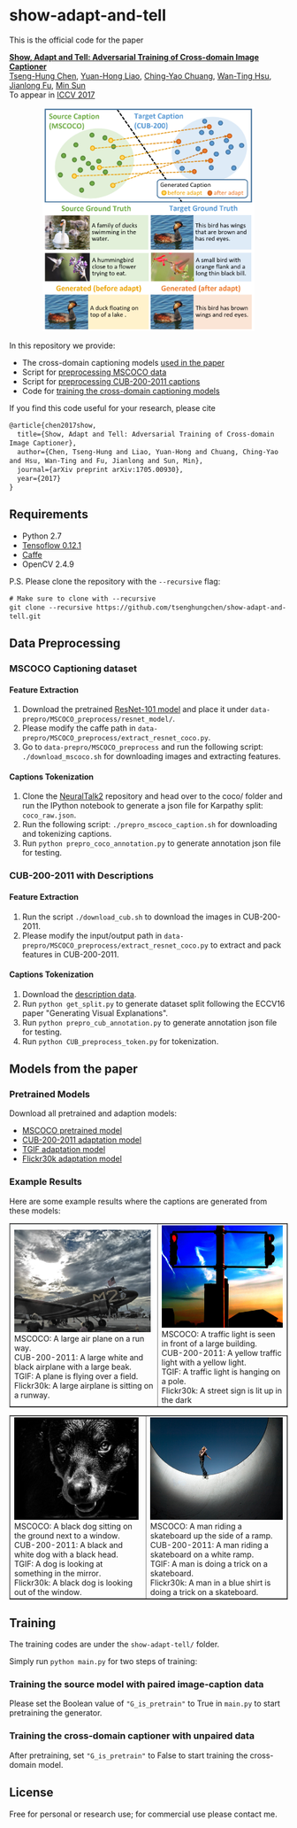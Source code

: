 # show-adapt-and-tell

This is the official code for the paper

**[Show, Adapt and Tell: Adversarial Training of Cross-domain Image Captioner](https://arxiv.org/pdf/1705.00930.pdf)**
<br>
[Tseng-Hung Chen](https://tsenghungchen.github.io/),
[Yuan-Hong Liao](https://andrewliao11.github.io/),
[Ching-Yao Chuang](http://jameschuanggg.github.io/),
[Wan-Ting Hsu](https://hsuwanting.github.io/),
[Jianlong Fu](https://www.microsoft.com/en-us/research/people/jianf/),
[Min Sun](http://aliensunmin.github.io/)
<br>
To appear in [ICCV 2017](http://iccv2017.thecvf.com/)


<div align='center'>
  <img src='images/teaser.png' height="405px">
</div>

In this repository we provide:

- The cross-domain captioning models [used in the paper](#models-from-the-paper)
- Script for [preprocessing MSCOCO data](#mscoco-captioning-dataset)
- Script for [preprocessing CUB-200-2011 captions](#cub-200-2011-with-descriptions)
- Code for [training the cross-domain captioning models](#training)


If you find this code useful for your research, please cite

```
@article{chen2017show,
  title={Show, Adapt and Tell: Adversarial Training of Cross-domain Image Captioner},
  author={Chen, Tseng-Hung and Liao, Yuan-Hong and Chuang, Ching-Yao and Hsu, Wan-Ting and Fu, Jianlong and Sun, Min},
  journal={arXiv preprint arXiv:1705.00930},
  year={2017}
}
```

## Requirements

- Python 2.7
- [Tensoflow 0.12.1](https://www.tensorflow.org/versions/r0.12/get_started/os_setup)
- [Caffe](https://github.com/BVLC/caffe)
- OpenCV 2.4.9

P.S. Please clone the repository with the `--recursive` flag:

  ```Shell
  # Make sure to clone with --recursive
  git clone --recursive https://github.com/tsenghungchen/show-adapt-and-tell.git
  ```
  
## Data Preprocessing

### MSCOCO Captioning dataset

#### Feature Extraction
1. Download the pretrained [ResNet-101 model](https://onedrive.live.com/?authkey=%21AAFW2-FVoxeVRck&id=4006CBB8476FF777%2117887&cid=4006CBB8476FF777) and place it under `data-prepro/MSCOCO_preprocess/resnet_model/`.
2. Please modify the caffe path in `data-prepro/MSCOCO_preprocess/extract_resnet_coco.py`.
2. Go to `data-prepro/MSCOCO_preprocess` and run the following script:
`./download_mscoco.sh` for downloading images and extracting features.

#### Captions Tokenization
1. Clone the [NeuralTalk2](https://github.com/karpathy/neuraltalk2/tree/bd8c9d879f957e1218a8f9e1f9b663ac70375866) repository and head over to the coco/ folder and run the IPython notebook to generate a json file for Karpathy split: `coco_raw.json`.
2. Run the following script:
`./prepro_mscoco_caption.sh` for downloading and tokenizing captions.
3. Run `python prepro_coco_annotation.py` to generate annotation json file for testing. 

### CUB-200-2011 with Descriptions
#### Feature Extraction
1. Run the script `./download_cub.sh` to download the images in CUB-200-2011.
2. Please modify the input/output path in `data-prepro/MSCOCO_preprocess/extract_resnet_coco.py` to extract and pack features in CUB-200-2011.

#### Captions Tokenization
1. Download the [description data](https://drive.google.com/open?id=0B0ywwgffWnLLZW9uVHNjb2JmNlE).
2. Run `python get_split.py` to generate dataset split following the ECCV16 paper "Generating Visual Explanations".
3. Run `python prepro_cub_annotation.py` to generate annotation json file for testing. 
4. Run `python CUB_preprocess_token.py` for tokenization.


## Models from the paper

### Pretrained Models
Download all pretrained and adaption models:

- [MSCOCO pretrained model](https://drive.google.com/drive/folders/0B340bHpZlbZzYW91R0UtNDRXUDA?usp=sharing)
- [CUB-200-2011 adaptation model](https://drive.google.com/drive/folders/0B340bHpZlbZzNUZybXNzWVR2VWM?usp=sharing)
- [TGIF adaptation model](https://drive.google.com/drive/folders/0B340bHpZlbZzX0ZWcFZ1YzdrSTg?usp=sharing)
- [Flickr30k adaptation model](https://drive.google.com/drive/folders/0B340bHpZlbZzNldjRmZVX3JXdVk?usp=sharing)

### Example Results
Here are some example results where the captions are generated from these models:


<table border=1>
<tr>
	<td>	
	<img src='images/im6795.jpg' height="185px">
	</br>
	MSCOCO: A large air plane on a run way.
	</br>
	CUB-200-2011: A large white and black airplane with a large beak.
	</br>
	TGIF: A plane is flying over a field.
	</br>
	Flickr30k: A large airplane is sitting on a runway.
	</td>
	<td>
	<img src='images/im11063.jpg' height="185px">
	</br>
	MSCOCO: A traffic light is seen in front of a large building.
	</br>
	CUB-200-2011: A yellow traffic light with a yellow light.
	</br>
	TGIF: A traffic light is hanging on a pole.
	</br>
	Flickr30k: A street sign is lit up in the dark
	</td>
</tr>
</table>

<table border=1>
<tr>
	<td>
	<img src='images/im22197.jpg' height="185px">
	</br>
	MSCOCO: A black dog sitting on the ground next to a window.
	</br>
	CUB-200-2011: A black and white dog with a black head.
	</br>
	TGIF: A dog is looking at something in the mirror.
	</br>
	Flickr30k: A black dog is looking out of the window.
	</td>
	<td>	
	<img src='images/im270.jpg' height="185px">
	</br>
	MSCOCO: A man riding a skateboard up the side of a ramp.
	</br>
	CUB-200-2011: A man riding a skateboard on a white ramp.
	</br>
	TGIF: A man is doing a trick on a skateboard.
	</br>
	Flickr30k: A man in a blue shirt is doing a trick on a skateboard.
	</td>
</tr>
</table>



## Training
The training codes are under the `show-adapt-tell/` folder.

Simply run `python main.py` for two steps of training:

### Training the source model with paired image-caption data
Please set the Boolean value of `"G_is_pretrain"` to True in `main.py` to start pretraining the generator.
### Training the cross-domain captioner with unpaired data
After pretraining, set `"G_is_pretrain"` to False to start training the cross-domain model.

## License

Free for personal or research use; for commercial use please contact me.

